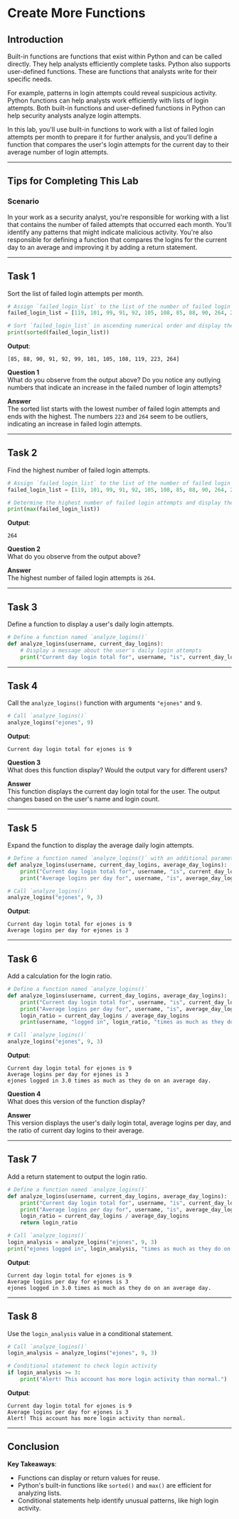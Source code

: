 # Create More Functions

## Introduction

Built-in functions are functions that exist within Python and can be called directly. They help analysts efficiently complete tasks. Python also supports user-defined functions. These are functions that analysts write for their specific needs.

For example, patterns in login attempts could reveal suspicious activity. Python functions can help analysts work efficiently with lists of login attempts. Both built-in functions and user-defined functions in Python can help security analysts analyze login attempts.

In this lab, you'll use built-in functions to work with a list of failed login attempts per month to prepare it for further analysis, and you'll define a function that compares the user's login attempts for the current day to their average number of login attempts.

---

## Tips for Completing This Lab

### Scenario

In your work as a security analyst, you're responsible for working with a list that contains the number of failed attempts that occurred each month. You'll identify any patterns that might indicate malicious activity. You're also responsible for defining a function that compares the logins for the current day to an average and improving it by adding a return statement.

---

## Task 1

Sort the list of failed login attempts per month.

```python
# Assign `failed_login_list` to the list of the number of failed login attempts per month 
failed_login_list = [119, 101, 99, 91, 92, 105, 108, 85, 88, 90, 264, 223]

# Sort `failed_login_list` in ascending numerical order and display the result
print(sorted(failed_login_list))
```

**Output**:
```
[85, 88, 90, 91, 92, 99, 101, 105, 108, 119, 223, 264]
```

**Question 1**  
What do you observe from the output above? Do you notice any outlying numbers that indicate an increase in the failed number of login attempts?  

**Answer**  
The sorted list starts with the lowest number of failed login attempts and ends with the highest. The numbers `223` and `264` seem to be outliers, indicating an increase in failed login attempts.

---

## Task 2

Find the highest number of failed login attempts.

```python
# Assign `failed_login_list` to the list of the number of failed login attempts per month 
failed_login_list = [119, 101, 99, 91, 92, 105, 108, 85, 88, 90, 264, 223]

# Determine the highest number of failed login attempts and display the result 
print(max(failed_login_list))
```

**Output**:
```
264
```

**Question 2**  
What do you observe from the output above?  

**Answer**  
The highest number of failed login attempts is `264`.

---

## Task 3

Define a function to display a user's daily login attempts.

```python
# Define a function named `analyze_logins()`
def analyze_logins(username, current_day_logins):
    # Display a message about the user's daily login attempts
    print("Current day login total for", username, "is", current_day_logins)
```

---

## Task 4

Call the `analyze_logins()` function with arguments `"ejones"` and `9`.

```python
# Call `analyze_logins()`
analyze_logins("ejones", 9)
```

**Output**:
```
Current day login total for ejones is 9
```

**Question 3**  
What does this function display? Would the output vary for different users?  

**Answer**  
This function displays the current day login total for the user. The output changes based on the user's name and login count.

---

## Task 5

Expand the function to display the average daily login attempts.

```python
# Define a function named `analyze_logins()` with an additional parameter
def analyze_logins(username, current_day_logins, average_day_logins):
    print("Current day login total for", username, "is", current_day_logins)
    print("Average logins per day for", username, "is", average_day_logins)

# Call `analyze_logins()`
analyze_logins("ejones", 9, 3)
```

**Output**:
```
Current day login total for ejones is 9
Average logins per day for ejones is 3
```

---

## Task 6

Add a calculation for the login ratio.

```python
# Define a function named `analyze_logins()`
def analyze_logins(username, current_day_logins, average_day_logins):
    print("Current day login total for", username, "is", current_day_logins)
    print("Average logins per day for", username, "is", average_day_logins)
    login_ratio = current_day_logins / average_day_logins
    print(username, "logged in", login_ratio, "times as much as they do on an average day.")

# Call `analyze_logins()`
analyze_logins("ejones", 9, 3)
```

**Output**:
```
Current day login total for ejones is 9
Average logins per day for ejones is 3
ejones logged in 3.0 times as much as they do on an average day.
```

**Question 4**  
What does this version of the function display?  

**Answer**  
This version displays the user's daily login total, average logins per day, and the ratio of current day logins to their average.

---

## Task 7

Add a return statement to output the login ratio.

```python
# Define a function named `analyze_logins()`
def analyze_logins(username, current_day_logins, average_day_logins):
    print("Current day login total for", username, "is", current_day_logins)
    print("Average logins per day for", username, "is", average_day_logins)
    login_ratio = current_day_logins / average_day_logins
    return login_ratio

# Call `analyze_logins()`
login_analysis = analyze_logins("ejones", 9, 3)
print("ejones logged in", login_analysis, "times as much as they do on an average day.")
```

**Output**:
```
Current day login total for ejones is 9
Average logins per day for ejones is 3
ejones logged in 3.0 times as much as they do on an average day.
```

---

## Task 8

Use the `login_analysis` value in a conditional statement.

```python
# Call `analyze_logins()`
login_analysis = analyze_logins("ejones", 9, 3)

# Conditional statement to check login activity
if login_analysis >= 3:
    print("Alert! This account has more login activity than normal.")
```

**Output**:
```
Current day login total for ejones is 9
Average logins per day for ejones is 3
Alert! This account has more login activity than normal.
```

---

## Conclusion

**Key Takeaways**:
- Functions can display or return values for reuse.
- Python's built-in functions like `sorted()` and `max()` are efficient for analyzing lists.
- Conditional statements help identify unusual patterns, like high login activity.
